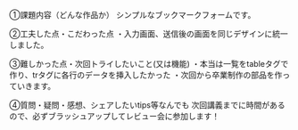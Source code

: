 
①課題内容（どんな作品か）
シンプルなブックマークフォームです。

②工夫した点・こだわった点
・入力画面、送信後の画面を同じデザインに統一しました。


③難しかった点・次回トライしたいこと(又は機能)
・本当は一覧をtableタグで作り、trタグに各行のデータを挿入したかった
・次回から卒業制作の部品を作っていきます。

④質問・疑問・感想、シェアしたいtips等なんでも
次回講義までに時間があるので、必ずブラッシュアップしてレビュー会に参加します！
